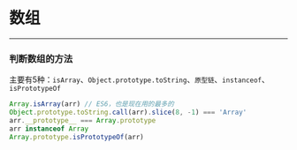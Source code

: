 # 数组

------

### 判断数组的方法

主要有5种：`isArray`、`Object.prototype.toString`、`原型链`、`instanceof`、`isPrototypeOf`

```javascript
Array.isArray(arr) // ES6，也是现在用的最多的
Object.prototype.toString.call(arr).slice(8, -1) === 'Array'
arr.__prototype__ === Array.prototype
arr instanceof Array
Array.prototype.isPrototypeOf(arr)
```

